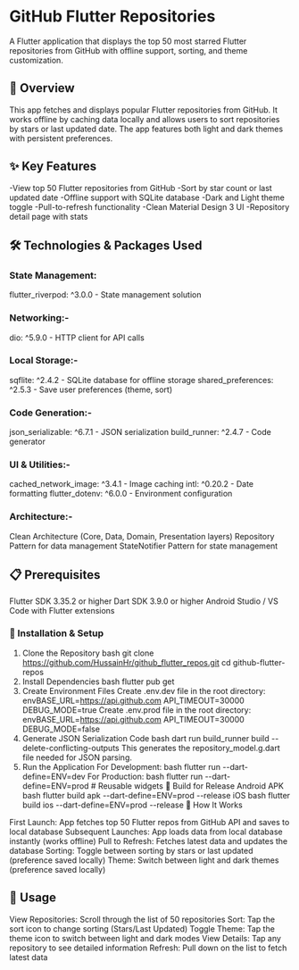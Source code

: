 # GitHub Flutter Repositories
A Flutter application that displays the top 50 most starred Flutter repositories from GitHub with offline support, sorting, and theme customization.

## 📱 Overview
This app fetches and displays popular Flutter repositories from GitHub. It works offline by caching data locally and allows users to sort repositories by stars or last updated date. The app features both light and dark themes with persistent preferences.

## ✨ Key Features

-View top 50 Flutter repositories from GitHub
-Sort by star count or last updated date
-Offline support with SQLite database
-Dark and Light theme toggle
-Pull-to-refresh functionality
-Clean Material Design 3 UI
-Repository detail page with stats

## 🛠️ Technologies & Packages Used
### State Management:
flutter_riverpod: ^3.0.0 - State management solution

### Networking:-
dio: ^5.9.0 - HTTP client for API calls

### Local Storage:-
sqflite: ^2.4.2 - SQLite database for offline storage
shared_preferences: ^2.5.3 - Save user preferences (theme, sort)

### Code Generation:-
json_serializable: ^6.7.1 - JSON serialization
build_runner: ^2.4.7 - Code generator

### UI & Utilities:-
cached_network_image: ^3.4.1 - Image caching
intl: ^0.20.2 - Date formatting
flutter_dotenv: ^6.0.0 - Environment configuration

### Architecture:-
Clean Architecture (Core, Data, Domain, Presentation layers)
Repository Pattern for data management
StateNotifier Pattern for state management

## 📋 Prerequisites

Flutter SDK 3.35.2 or higher
Dart SDK 3.9.0 or higher
Android Studio / VS Code with Flutter extensions

### 🚀 Installation & Setup
1. Clone the Repository
   bash
   git clone https://github.com/HussainHr/github_flutter_repos.git
   cd github-flutter-repos
2. Install Dependencies
   bash
   flutter pub get
3. Create Environment Files
   Create .env.dev file in the root directory:
   envBASE_URL=https://api.github.com
   API_TIMEOUT=30000
   DEBUG_MODE=true
   Create .env.prod file in the root directory:
   envBASE_URL=https://api.github.com
   API_TIMEOUT=30000
   DEBUG_MODE=false
4. Generate JSON Serialization Code
   bash
   dart run build_runner build --delete-conflicting-outputs
      This generates the repository_model.g.dart file needed for JSON parsing.
5. Run the Application
   For Development:
   bash
   flutter run --dart-define=ENV=dev
      For Production:
      bash
   flutter run --dart-define=ENV=prod
                 # Reusable widgets
     🔧 Build for Release
     Android APK
     bash
    flutter build apk --dart-define=ENV=prod --release
     iOS
     bash
     flutter build ios --dart-define=ENV=prod --release
    🎯 How It Works

First Launch: App fetches top 50 Flutter repos from GitHub API and saves to local database
Subsequent Launches: App loads data from local database instantly (works offline)
Pull to Refresh: Fetches latest data and updates the database
Sorting: Toggle between sorting by stars or last updated (preference saved locally)
Theme: Switch between light and dark themes (preference saved locally)

## 📖 Usage
    
View Repositories: Scroll through the list of 50 repositories
Sort: Tap the sort icon to change sorting (Stars/Last Updated)
Toggle Theme: Tap the theme icon to switch between light and dark modes
View Details: Tap any repository to see detailed information
Refresh: Pull down on the list to fetch latest data
